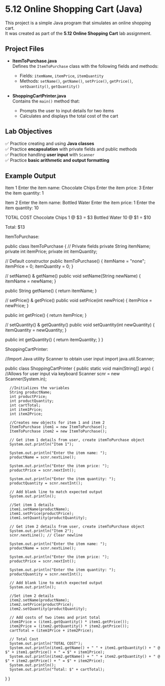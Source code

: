 # 5.12 Online Shopping Cart (Java)

This project is a simple Java program that simulates an online shopping cart.  
It was created as part of the **5.12 Online Shopping Cart** lab assignment.

## Project Files

- **ItemToPurchase.java**  
  Defines the `ItemToPurchase` class with the following fields and methods:
  - Fields: `itemName`, `itemPrice`, `itemQuantity`
  - Methods: `setName()`, `getName()`, `setPrice()`, `getPrice()`, `setQuantity()`, `getQuantity()`

- **ShoppingCartPrinter.java**  
  Contains the `main()` method that:
  - Prompts the user to input details for two items
  - Calculates and displays the total cost of the cart

## Lab Objectives

✅ Practice creating and using **Java classes**  
✅ Practice **encapsulation** with private fields and public methods  
✅ Practice handling **user input** with `Scanner`  
✅ Practice **basic arithmetic and output formatting**

## Example Output
Item 1
Enter the item name:
Chocolate Chips
Enter the item price:
3
Enter the item quantity:
1

Item 2
Enter the item name:
Bottled Water
Enter the item price:
1
Enter the item quantity:
10

TOTAL COST
Chocolate Chips 1 @ $3 = $3
Bottled Water 10 @ $1 = $10

Total: $13

ItemToPurchase:

public class ItemToPurchase {
   // Private fields
   private String itemName;
   private int itemPrice;
   private int itemQuantity;

   // Default constructor
   public ItemToPurchase() {
      itemName = "none";
      itemPrice = 0;
      itemQuantity = 0;
   }

   // setName() & getName()
   public void setName(String newName) {
      itemName = newName;
   }

   public String getName() {
      return itemName;
   }

   // setPrice() & getPrice()
   public void setPrice(int newPrice) {
      itemPrice = newPrice;
   }

   public int getPrice() {
      return itemPrice;
   }

   // setQuantity() & getQuantity()
   public void setQuantity(int newQuantity) {
      itemQuantity = newQuantity;
   }

   public int getQuantity() {
      return itemQuantity;
   }
}

ShoppingCartPrinter:

//Import Java utility Scanner to obtain user input
import java.util.Scanner;

public class ShoppingCartPrinter {
   public static void main(String[] args) {
      //Allows for user input via keyboard
      Scanner scnr = new Scanner(System.in);
      
      //Initializes the variables 
      String productName;
      int productPrice;
      int productQuantity;
      int cartTotal;
      int item1Price;
      int item2Price;
      
      //Creates new objects for item 1 and item 2
      ItemToPurchase item1 = new ItemToPurchase();
      ItemToPurchase item2 = new ItemToPurchase();

      // Get item 1 details from user, create itemToPurchase object
      System.out.println("Item 1");
      
      System.out.println("Enter the item name: ");
      productName = scnr.nextLine();
      
      System.out.println("Enter the item price: ");
      productPrice = scnr.nextInt();
      
      System.out.println("Enter the item quantity: ");
      productQuantity = scnr.nextInt();
      
      // Add blank line to match expected output
      System.out.println();
      
      //Set item 1 details 
      item1.setName(productName);
      item1.setPrice(productPrice);
      item1.setQuantity(productQuantity);
      
      // Get item 2 details from user, create itemToPurchase object
      System.out.println("Item 2");
      scnr.nextLine(); // Clear newline
      
      System.out.println("Enter the item name: ");
      productName = scnr.nextLine();
      
      System.out.println("Enter the item price: ");
      productPrice = scnr.nextInt();
      
      System.out.println("Enter the item quantity: ");
      productQuantity = scnr.nextInt();
      
      // Add blank line to match expected output
      System.out.println();
      
      //Set item 2 details
      item2.setName(productName);
      item2.setPrice(productPrice);
      item2.setQuantity(productQuantity);
      
      // Add costs of two items and print total
      item1Price = (item1.getQuantity() * item1.getPrice());
      item2Price = (item2.getQuantity() * item2.getPrice());
      cartTotal = (item1Price + item2Price);
      
      // Total Cost
      System.out.println("TOTAL COST");
      System.out.println(item1.getName() + " " + item1.getQuantity() + " @ $" + item1.getPrice() + " = $" + item1Price);
      System.out.println(item2.getName() + " " + item2.getQuantity() + " @ $" + item2.getPrice() + " = $" + item2Price);
      System.out.println();
      System.out.println("Total: $" + cartTotal);
   }
}
